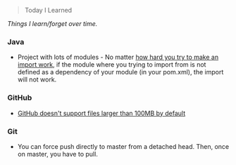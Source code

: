 > Today I Learned

_Things I learn/forget over time._

### Java
- Project with lots of modules - No matter [how hard you try to make an import work](https://stackoverflow.com/questions/26952078/intellij-cannot-resolve-symbol-on-import), if the module where you trying to import from is not defined as a dependency of your module (in your pom.xml), the import will not work.

### GitHub
- [GitHub doesn't support files larger than 100MB by default](https://toubou91.github.io/how-to-push-large-files-to-github/)

### Git
- You can force push directly to master from a detached head. Then, once on master, you have to pull.
